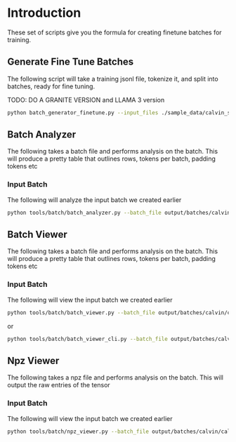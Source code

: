 # Introduction
These set of scripts give you the formula for creating finetune batches for training.

## Generate Fine Tune Batches
The following script will take a training jsonl file, tokenize it, and split into batches, ready for fine tuning.

TODO: DO A GRANITE VERSION and LLAMA 3 version

```bash
python batch_generator_finetune.py --input_files ./sample_data/calvin_scale_llama/train.jsonl --tokenizer mistralai/Mistral-7B-Instruct-v0.2 --output_directory ./output/batches/calvin --file_prefix calvin --max_sequence_length 4096 --batch_size 2
```

## Batch Analyzer
The following takes a batch file and performs analysis on the batch.
This will produce a pretty table that outlines rows, tokens per batch, padding tokens etc

### Input Batch
The following will analyze the input batch we created earlier

```bash
python tools/batch/batch_analyzer.py --batch_file output/batches/calvin/calvin_batch_0001.npz --tokenizer mistralai/Mistral-7B-Instruct-v0.2  
```

## Batch Viewer
The following takes a batch file and performs analysis on the batch.
This will produce a pretty table that outlines rows, tokens per batch, padding tokens etc

### Input Batch
The following will view the input batch we created earlier

```bash
python tools/batch/batch_viewer.py --batch_file output/batches/calvin/calvin_batch_0001.npz --tokenizer mistralai/Mistral-7B-Instruct-v0.2
```

or

```bash
python tools/batch/batch_viewer_cli.py --batch_file output/batches/calvin/calvin_batch_0001.npz --tokenizer mistralai/Mistral-7B-Instruct-v0.2
```

## Npz Viewer
The following takes a npz file and performs analysis on the batch.
This will output the raw entries of the tensor

### Input Batch
The following will view the input batch we created earlier

```bash
python tools/batch/npz_viewer.py --batch_file output/batches/calvin/calvin_batch_0001.npz
```




